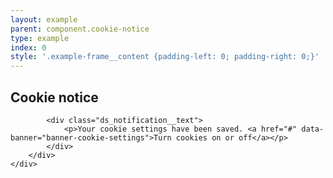 ```yaml
---
layout: example
parent: component.cookie-notice
type: example
index: 0
style: '.example-frame__content {padding-left: 0; padding-right: 0;}'
---
```


<div id="cookie-notice--success" class="ds_notification  ds_notification--positive  ds_reversed  js-confirm-cookie-content" data-module="ds-notification">
    <div class="ds_wrapper">
        <div class="ds_notification__content  js-initial-cookie-content">
            <h2 class="visually-hidden">Cookie notice</h2>

            <div class="ds_notification__text">
                <p>Your cookie settings have been saved. <a href="#" data-banner="banner-cookie-settings">Turn cookies on or off</a></p>
            </div>
        </div>
    </div>
</div>
